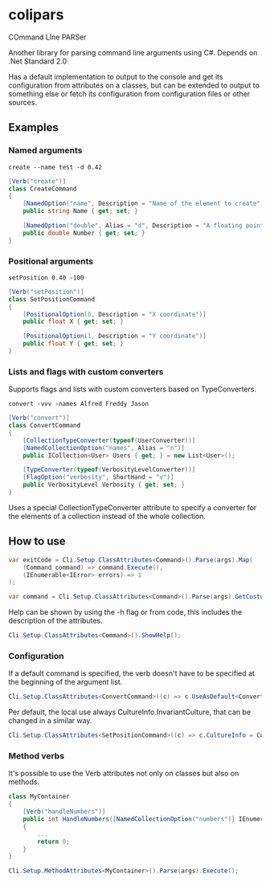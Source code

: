 # colipars
COmmand LIne PARSer

Another library for parsing command line arguments using C#.
Depends on .Net Standard 2.0

Has a default implementation to output to the console and get its configuration from attributes on a classes, but can be extended to output to something else or fetch its configuration from configuration files or other sources.

## Examples

### Named arguments
```
create --name test -d 0.42
```

```cs
[Verb("create")]
class CreateCommand
{
    [NamedOption("name", Description = "Name of the element to create")]
    public string Name { get; set; }

    [NamedOption("double", Alias = "d", Description = "A floating point value.")]
    public double Number { get; set; }
}
```

### Positional arguments

```
setPosition 0.40 -100
```

```cs
[Verb("setPosition")]
class SetPositionCommand
{
    [PositionalOption(0, Description = "X coordinate")]
    public float X { get; set; }

    [PositionalOption(1, Description = "Y coordinate")]
    public float Y { get; set; }
}
```

### Lists and flags with custom converters
Supports flags and lists with custom converters based on TypeConverters.

```
convert -vvv -names Alfred Freddy Jason
```

```cs
[Verb("convert")]
class ConvertCommand
{
    [CollectionTypeConverter(typeof(UserConverter))]
    [NamedCollectionOption("names", Alias = "n")]
    public ICollection<User> Users { get; } = new List<User>();

    [TypeConverter(typeof(VerbosityLevelConverter))]
    [FlagOption("verbosity", ShortHand = "v")]
    public VerbosityLevel Verbosity { get; set; }
}
```
Uses a special CollectionTypeConverter attribute to specify a converter for the elements of a collection instead of the whole collection.

## How to use

```cs
var exitCode = Cli.Setup.ClassAttributes<Command>().Parse(args).Map(
    (Command command) => command.Execute(),
    (IEnumerable<IError> errors) => 1
);
```

```cs
var command = Cli.Setup.ClassAttributes<Command>().Parse(args).GetCustomObject();
```

Help can be shown by using the -h flag or from code, this includes the description of the attributes.
```cs
Cli.Setup.ClassAttributes<Command>().ShowHelp();
```

### Configuration

If a default command is specified, the verb doesn't have to be specified at the beginning of the argument list.
```cs
Cli.Setup.ClassAttributes<ConvertCommand>((c) => c.UseAsDefault<ConvertCommand>());
```

Per default, the local use always CultureInfo.InvariantCulture, that can be changed in a similar way.
```cs
Cli.Setup.ClassAttributes<SetPositionCommand>((c) => c.CultureInfo = CultureInfo.CurrentCulture);
```

### Method verbs

It's possible to use the Verb attributes not only on classes but also on methods.
```cs
class MyContainer
{
    [Verb("handleNumbers")]
    public int HandleNumbers([NamedCollectionOption("numbers")] IEnumerable<int> numbers)
    {
        ...
        return 0;
    }
}
```

```cs
Cli.Setup.MethodAttributes<MyContainer>().Parse(args).Execute();
```